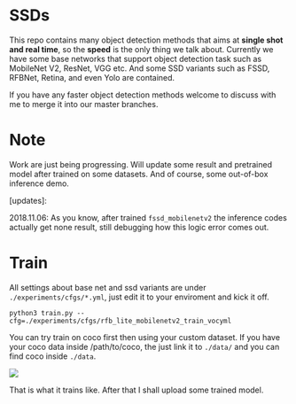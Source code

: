 # SSDs

This repo contains many object detection methods that aims at **single shot and real time**, so the **speed** is the only thing we talk about. Currently we have some base networks that support object detection task such as MobileNet V2, ResNet, VGG etc. And some SSD variants such as FSSD, RFBNet, Retina, and even Yolo are contained.

If you have any faster object detection methods welcome to discuss with me to merge it into our master branches.




# Note

Work are just being progressing. Will update some result and pretrained model after trained on some datasets. And of course, some out-of-box inference demo.

[updates]:

2018.11.06: As you know, after trained `fssd_mobilenetv2` the inference codes actually get none result, still debugging how this logic error comes out.



# Train

All settings about base net and ssd variants are under `./experiments/cfgs/*.yml`, just edit it to your enviroment and kick it off.

```
python3 train.py --cfg=./experiments/cfgs/rfb_lite_mobilenetv2_train_vocyml
```

You can try train on coco first then using your custom dataset. If you have your coco data inside /path/to/coco, the just link it to `./data/` and you can find coco inside `./data`.

![](https://s1.ax1x.com/2018/11/04/i5nrdO.png)

That is what it trains like. After that I shall upload some trained model.
